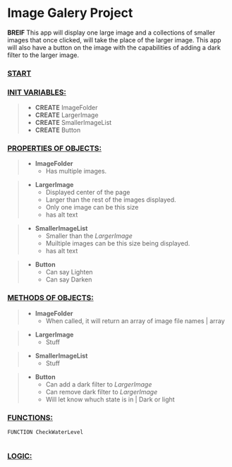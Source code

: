 # Image Galery Project
**BREIF** This app will display one large image and a collections of smaller images that once clicked, will take the place of the larger image. This app will also have a button on the image with the capabilities of adding a dark filter to the larger image. 

### <u>START</u>
### <u>INIT VARIABLES:</u>
> - **CREATE** ImageFolder
> - **CREATE** LargerImage
> - **CREATE** SmallerImageList
> - **CREATE** Button


### <u>PROPERTIES OF OBJECTS:</u>
> - **ImageFolder**
>   - Has multiple images.

> - **LargerImage**
>   - Displayed center of the page
>   - Larger than the rest of the images displayed.
>   - Only one image can be this size
>   - has alt text

> - **SmallerImageList**
>   - Smaller than the *LargerImage*
>   - Muiltiple images can be this size being displayed.
>   - has alt text

> - **Button**
>   - Can say Lighten
>   - Can say Darken



### <u>METHODS OF OBJECTS:</u>
> - **ImageFolder**
>   - When called, it will return an array of image file names | array

> - **LargerImage**
>   - Stuff

> - **SmallerImageList**
>   - Stuff

> - **Button**
>   - Can add a dark filter to *LargerImage*
>   - Can remove dark filter to *LargerImage*
>   - Will let know whuch state is in | Dark or light

### <u>FUNCTIONS:</u>

```
FUNCTION CheckWaterLevel


```
### <u>LOGIC:</u>
```



